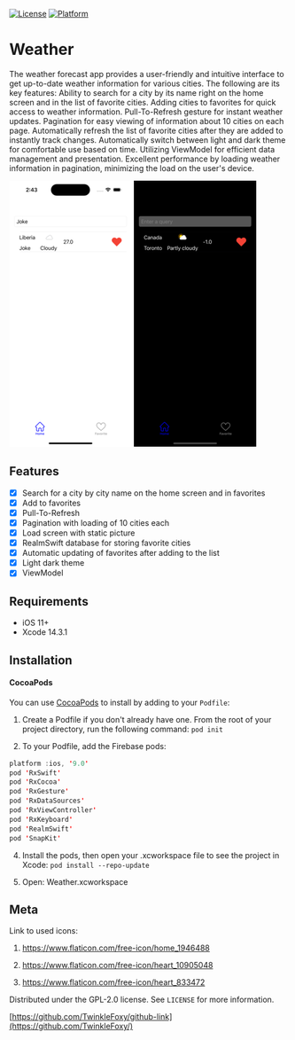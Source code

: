 
[![License][license-image]][license-url]
[![Platform](https://img.shields.io/cocoapods/p/LFAlertController.svg?style=flat)](https://www.apple.com)

# Weather

The weather forecast app provides a user-friendly and intuitive interface to get up-to-date weather information for various cities. The following are its key features:
Ability to search for a city by its name right on the home screen and in the list of favorite cities.
Adding cities to favorites for quick access to weather information.
Pull-To-Refresh gesture for instant weather updates.
Pagination for easy viewing of information about 10 cities on each page.
Automatically refresh the list of favorite cities after they are added to instantly track changes.
Automatically switch between light and dark theme for comfortable use based on time.
Utilizing ViewModel for efficient data management and presentation.
Excellent performance by loading weather information in pagination, minimizing the load on the user's device.

![MainLight][screenshot1-url]
![MainDark][screenshot2-url]

## Features

- [x] Search for a city by city name on the home screen and in favorites
- [x] Add to favorites
- [x] Pull-To-Refresh
- [x] Pagination with loading of 10 cities each
- [x] Load screen with static picture
- [x] RealmSwift database for storing favorite cities
- [x] Automatic updating of favorites after adding to the list
- [x] Light dark theme
- [x] ViewModel

## Requirements

- iOS 11+
- Xcode 14.3.1

## Installation

#### CocoaPods
You can use [CocoaPods](http://cocoapods.org/) to install by adding to your `Podfile`:

1. Create a Podfile if you don't already have one. From the root of your project directory, run the following command: `pod init`

2. To your Podfile, add the Firebase pods:

```swift
platform :ios, '9.0'
pod 'RxSwift'
pod 'RxCocoa'
pod 'RxGesture'
pod 'RxDataSources'
pod 'RxViewController'
pod 'RxKeyboard'
pod 'RealmSwift'
pod 'SnapKit'
```

4. Install the pods, then open your .xcworkspace file to see the project in Xcode: `pod install --repo-update`

5. Open: Weather.xcworkspace

## Meta

Link to used icons: 

1. https://www.flaticon.com/free-icon/home_1946488

2. https://www.flaticon.com/free-icon/heart_10905048

3. https://www.flaticon.com/free-icon/heart_833472


Distributed under the GPL-2.0 license. See ``LICENSE`` for more information.

[https://github.com/TwinkleFoxy/github-link](https://github.com/TwinkleFoxy/)

[swift-url]: https://swift.org/
[license-url]: https://github.com/TwinkleFoxy/Weather/blob/main/LICENSE
[license-image]: https://img.shields.io/github/license/TwinkleFoxy/Weather?color=brightgreen
[license-url]: https://github.com/TwinkleFoxy/Weather/blob/main/LICENSE
[screenshot1-url]: https://github.com/TwinkleFoxy/Weather/blob/main/Screenshots/MainLight.png
[screenshot2-url]: https://github.com/TwinkleFoxy/Weather/blob/main/Screenshots/MainDark.png
